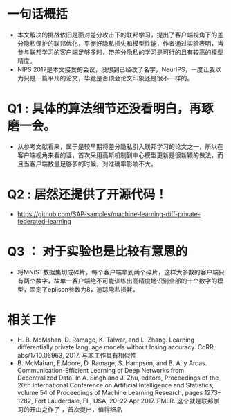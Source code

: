 # 一句话概括
- 本文解决的挑战依旧是面对差分攻击下的联邦学习，提出了客户端视角下的差分隐私保护的联邦优化，平衡好隐私损失和模型性能，作者通过实验表明，当参与联邦学习的客户端足够多时，带差分隐私的学习是可行的且有较高的模型精度。
- NIPS 2017是本文接受的会议，没想到已经改了名字，NeurIPS，一度让我以为只是一篇平凡的论文，毕竟是否顶会论文印象还是很不一样的。

# Q1 : 具体的算法细节还没看明白，再琢磨一会。
- 从参考文献看来，属于是较早期将差分隐私引入联邦学习的论文之一，所以在客户端视角来看的话，首次采用高斯机制到中心模型更新是很新颖的做法，而且当客户端数量足够多的时候，对准确率影响不大，

# Q2 : 居然还提供了开源代码！
- https://github.com/SAP-samples/machine-learning-diff-private-federated-learning

# Q3 ： 对于实验也是比较有意思的
- 将MNIST数据集切成碎片，每个客户端拿到两个碎片，这样大多数的客户端只有两个数字，故单一客户端绝不可能训练出高精度地识别全部的十个数字的模型，固定了eplison参数为8，追踪隐私损耗，

# 相关工作
- H. B. McMahan, D. Ramage, K. Talwar, and L. Zhang. Learning differentially private language models without losing accuracy. CoRR, abs/1710.06963, 2017. 与本工作具有相似性
- B. McMahan, E.Moore, D. Ramage, S. Hampson, and B. A. y Arcas. Communication-Efficient Learning of Deep Networks from Decentralized Data. In A. Singh and J. Zhu, editors, Proceedings of the 20th International Conference on Artificial Intelligence and Statistics, volume 54 of Proceedings of Machine Learning Research, pages 1273–1282, Fort Lauderdale, FL, USA, 20–22 Apr 2017. PMLR. 这个就是联邦学习的开山之作了 ，首次提出，值得细品